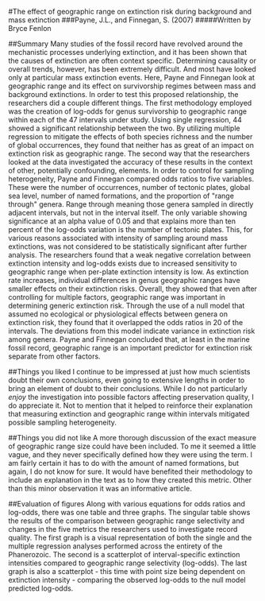 #The effect of geographic range on extinction risk during background and mass extinction
###Payne, J.L., and Finnegan, S. (2007)
#####Written by Bryce Fenlon

##Summary
Many studies of the fossil record have revolved around the mechanistic processes underlying extinction, and it has been shown that the causes of extinction are often context specific. Determining causality or overall trends, however, has been extremely difficult. And most have looked only at particular mass extinction events. Here, Payne and Finnegan look at geographic range and its effect on survivorship regimes between mass and background extinctions. In order to test this proposed relationship, the researchers did a couple different things. The first methodology employed was the creation of log-odds for genus survivorship to geographic range within each of the 47 intervals under study. Using single regression, 44 showed a significant relationship between the two. By utilizing multiple regression to mitigate the effects of both species richness and the number of global occurrences, they found that neither has as great of an impact on extinction risk as geographic range. The second way that the researchers looked at the data investigated the accuracy of these results in the context of other, potentially confounding, elements. In order to control for sampling heterogeneity, Payne and Finnegan compared odds ratios to five variables. These were the number of occurrences, number of tectonic plates, global sea level, number of named formations, and the proportion of "range through" genera. Range through meaning those genera sampled in directly adjacent intervals, but not in the interval itself. The only variable showing significance at an alpha value of 0.05 and that explains more than ten percent of the log-odds variation is the number of tectonic plates. This, for various reasons associated with intensity of sampling around mass extinctions, was not considered to be statistically significant after further analysis. The researchers found that a weak negative correlation between extinction intensity and log-odds exists due to increased sensitivity to geographic range when per-plate extinction intensity is low. As extinction rate increases, individual differences in genus geographic ranges have smaller effects on their extinction risks. Overall, they showed that even after controlling for multiple factors, geographic range was important in determining generic extinction risk. Through the use of a null model that assumed no ecological or physiological effects between genera on extinction risk, they found that it overlapped the odds ratios in 20 of the intervals. The deviations from this model indicate variance in extinction risk among genera. Payne and Finnegan concluded that, at least in the marine fossil record, geographic range is an important predictor for extinction risk separate from other factors. 

##Things you liked
I continue to be impressed at just how much scientists doubt their own conclusions, even going to extensive lengths in order to bring an element of doubt to their conclusions. While I do not particularly *enjoy* the investigation into possible factors affecting preservation quality, I do appreciate it. Not to mention that it helped to reinforce their explanation that measuring extinction and geographic range within intervals mitigated possible sampling heterogeneity.

##Things you did not like
A more thorough discussion of the exact measure of geographic range size could have been included. To me it seemed a little vague, and they never specifically defined how they were using the term. I am fairly certain it has to do with the amount of named formations, but again, I do not know for sure. It would have benefited their methodology to include an explanation in the text as to how they created this metric. Other than this minor observation it was an informative article. 

##Evaluation of figures
Along with various equations for odds ratios and log-odds, there was one table and three graphs. The singular table shows the results of the comparison between geographic range selectivity and changes in the five metrics the researchers used to investigate record quality. The first graph is a visual representation of both the single and the multiple regression analyses performed across the entirety of the Phanerozoic. The second is a scatterplot of interval-specific extinction intensities compared to geographic range selectivity (log-odds). The last graph is also a scatterplot - this time with point size being dependent on extinction intensity - comparing the observed log-odds to the null model predicted log-odds.




